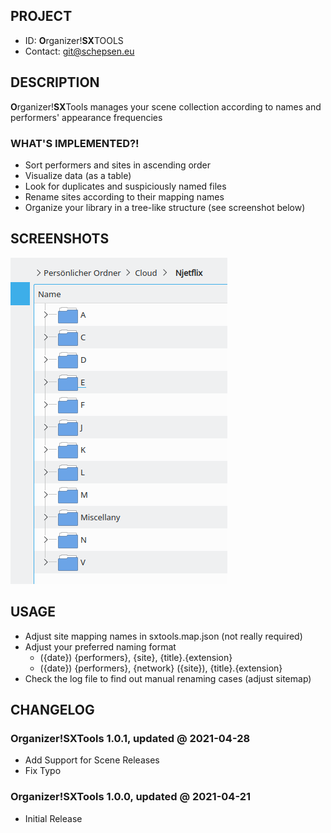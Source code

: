## PROJECT ##

* ID: **O**rganizer!**SX**TOOLS
* Contact: git@schepsen.eu

## DESCRIPTION ##

**O**rganizer!**SX**Tools manages your scene collection according to names and performers' appearance frequencies

### WHAT'S IMPLEMENTED?! ###

* Sort performers and sites in ascending order
* Visualize data (as a table)
* Look for duplicates and suspiciously named files
* Rename sites according to their mapping names
* Organize your library in a tree-like structure (see screenshot below)

## SCREENSHOTS ##

![Organizer!SXTOOLS](docs/sxtools-v1.0.20210421.png?raw=true "Organizer!SXTools, Library Example")

## USAGE ##

* Adjust site mapping names in sxtools.map.json (not really required)
* Adjust your preferred naming format
    * ({date}) {performers}, {site}, {title}.{extension}
    * ({date}) {performers}, {network} ({site}), {title}.{extension}
* Check the log file to find out manual renaming cases (adjust sitemap)

## CHANGELOG ##

### Organizer!SXTools 1.0.1, updated @ 2021-04-28 ###

* Add Support for Scene Releases
* Fix Typo

### Organizer!SXTools 1.0.0, updated @ 2021-04-21 ###

* Initial Release
